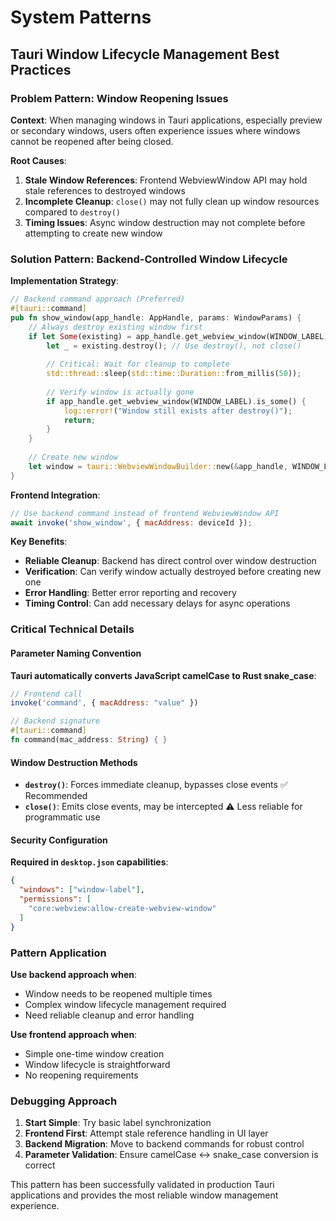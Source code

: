 # System Patterns

## Tauri Window Lifecycle Management Best Practices

### Problem Pattern: Window Reopening Issues
**Context**: When managing windows in Tauri applications, especially preview or secondary windows, users often experience issues where windows cannot be reopened after being closed.

**Root Causes**:
1. **Stale Window References**: Frontend WebviewWindow API may hold stale references to destroyed windows
2. **Incomplete Cleanup**: `close()` may not fully clean up window resources compared to `destroy()`
3. **Timing Issues**: Async window destruction may not complete before attempting to create new window

### Solution Pattern: Backend-Controlled Window Lifecycle

**Implementation Strategy**:
```rust
// Backend command approach (Preferred)
#[tauri::command]
pub fn show_window(app_handle: AppHandle, params: WindowParams) {
    // Always destroy existing window first
    if let Some(existing) = app_handle.get_webview_window(WINDOW_LABEL) {
        let _ = existing.destroy(); // Use destroy(), not close()
        
        // Critical: Wait for cleanup to complete
        std::thread::sleep(std::time::Duration::from_millis(50));
        
        // Verify window is actually gone
        if app_handle.get_webview_window(WINDOW_LABEL).is_some() {
            log::error!("Window still exists after destroy()");
            return;
        }
    }
    
    // Create new window
    let window = tauri::WebviewWindowBuilder::new(&app_handle, WINDOW_LABEL, url).build();
}
```

**Frontend Integration**:
```javascript
// Use backend command instead of frontend WebviewWindow API
await invoke('show_window', { macAddress: deviceId });
```

**Key Benefits**:
- **Reliable Cleanup**: Backend has direct control over window destruction
- **Verification**: Can verify window actually destroyed before creating new one
- **Error Handling**: Better error reporting and recovery
- **Timing Control**: Can add necessary delays for async operations

### Critical Technical Details

#### Parameter Naming Convention
**Tauri automatically converts JavaScript camelCase to Rust snake_case**:
```javascript
// Frontend call
invoke('command', { macAddress: "value" })
```
```rust
// Backend signature
#[tauri::command]
fn command(mac_address: String) { }
```

#### Window Destruction Methods
- **`destroy()`**: Forces immediate cleanup, bypasses close events ✅ Recommended
- **`close()`**: Emits close events, may be intercepted ⚠️ Less reliable for programmatic use

#### Security Configuration
**Required in `desktop.json` capabilities**:
```json
{
  "windows": ["window-label"],
  "permissions": [
    "core:webview:allow-create-webview-window"
  ]
}
```

### Pattern Application
**Use backend approach when**:
- Window needs to be reopened multiple times
- Complex window lifecycle management required
- Need reliable cleanup and error handling

**Use frontend approach when**:
- Simple one-time window creation
- Window lifecycle is straightforward
- No reopening requirements

### Debugging Approach
1. **Start Simple**: Try basic label synchronization
2. **Frontend First**: Attempt stale reference handling in UI layer
3. **Backend Migration**: Move to backend commands for robust control
4. **Parameter Validation**: Ensure camelCase ↔ snake_case conversion is correct

This pattern has been successfully validated in production Tauri applications and provides the most reliable window management experience.